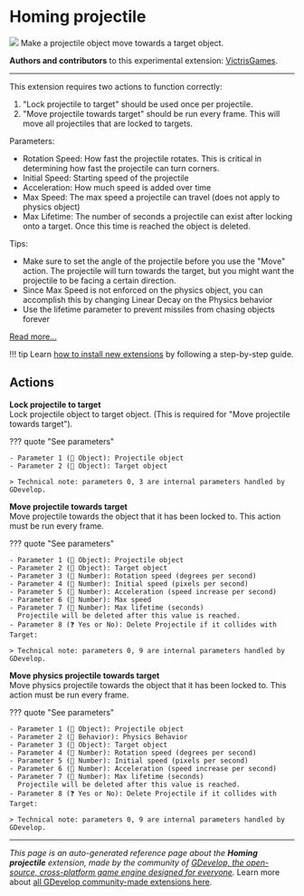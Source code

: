 # Homing projectile

<img src="https://resources.gdevelop-app.com/assets/Icons/rocket-launch.svg" class="extension-icon"></img>
Make a projectile object move towards a target object.

**Authors and contributors** to this experimental extension: [VictrisGames](https://gd.games/VictrisGames).

---

This extension requires two actions to function correctly:
1) "Lock projectile to target" should be used once per projectile. 
2) "Move projectile towards target" should be run every frame.  This will move all projectiles that are locked to targets.

Parameters:

- Rotation Speed: How fast the projectile rotates. This is critical in determining how fast the projectile can turn corners.
- Initial Speed: Starting speed of the projectile
- Acceleration: How much speed is added over time
- Max Speed:  The max speed a projectile can travel (does not apply to physics object)
- Max Lifetime:  The number of seconds a projectile can exist after locking onto a target.  Once this time is reached the object is deleted.

Tips:

- Make sure to set the angle of the projectile before you use the "Move" action.  The projectile will turn towards the target, but you might want the projectile to be facing a certain direction. 
- Since Max Speed is not enforced on the physics object, you can accomplish this by changing Linear Decay on the Physics behavior
- Use the lifetime parameter to prevent missiles from chasing objects forever

[Read more...](https://victrisgames.itch.io/extension-homing-projectile)

!!! tip
    Learn [how to install new extensions](/gdevelop5/extensions/search) by following a step-by-step guide.

## Actions

**Lock projectile to target**  
Lock projectile object to target object.  (This is required for "Move projectile towards target").

??? quote "See parameters"

    - Parameter 1 (👾 Object): Projectile object
    - Parameter 2 (👾 Object): Target object

    > Technical note: parameters 0, 3 are internal parameters handled by GDevelop.

**Move projectile towards target**  
Move projectile towards the object that it has been locked to.  This action must be run every frame.

??? quote "See parameters"

    - Parameter 1 (👾 Object): Projectile object
    - Parameter 2 (👾 Object): Target object
    - Parameter 3 (🔢 Number): Rotation speed (degrees per second)
    - Parameter 4 (🔢 Number): Initial speed (pixels per second)
    - Parameter 5 (🔢 Number): Acceleration (speed increase per second)
    - Parameter 6 (🔢 Number): Max speed
    - Parameter 7 (🔢 Number): Max lifetime (seconds)
      Projectile will be deleted after this value is reached.
    - Parameter 8 (❓ Yes or No): Delete Projectile if it collides with Target:

    > Technical note: parameters 0, 9 are internal parameters handled by GDevelop.

**Move physics projectile towards target**  
Move physics projectile towards the object that it has been locked to.  This action must be run every frame.

??? quote "See parameters"

    - Parameter 1 (👾 Object): Projectile object
    - Parameter 2 (🧩 Behavior): Physics Behavior
    - Parameter 3 (👾 Object): Target object
    - Parameter 4 (🔢 Number): Rotation speed (degrees per second)
    - Parameter 5 (🔢 Number): Initial speed (pixels per second)
    - Parameter 6 (🔢 Number): Acceleration (speed increase per second)
    - Parameter 7 (🔢 Number): Max lifetime (seconds)
      Projectile will be deleted after this value is reached.
    - Parameter 8 (❓ Yes or No): Delete Projectile if it collides with Target:

    > Technical note: parameters 0, 9 are internal parameters handled by GDevelop.




---

*This page is an auto-generated reference page about the **Homing projectile** extension, made by the community of [GDevelop, the open-source, cross-platform game engine designed for everyone](https://gdevelop.io/).* Learn more about [all GDevelop community-made extensions here](/gdevelop5/extensions).